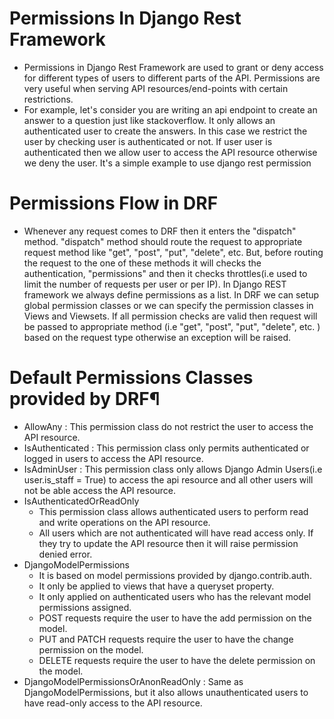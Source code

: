# Permissions In Django Rest Framework

- Permissions in Django Rest Framework are used to grant or deny access for different types of users to different parts of the API. Permissions are very useful when serving API resources/end-points with certain restrictions. 
-  For example, let's consider you are writing an api endpoint to create an answer to a question just like stackoverflow. It only allows an authenticated user to create the answers. In this case we restrict the user by checking user is authenticated or not. If user user is authenticated then we allow user to access the API resource otherwise we deny the user. It's a simple example to use django rest permission

# Permissions Flow in DRF
- Whenever any request comes to DRF then it enters the "dispatch" method. "dispatch" method should route the request to appropriate request method like "get", "post", "put", "delete", etc. But, before routing the request to the one of these methods it will checks the authentication, "permissions" and then it checks throttles(i.e used to limit the number of requests per user or per IP). In Django REST framework we always define permissions as a list. In DRF we can setup global permission classes or we can specify the permission classes in Views and Viewsets. If all permission checks are valid then request will be passed to appropriate method (i.e "get", "post", "put", "delete", etc. ) based on the request type otherwise an exception will be raised.

# Default Permissions Classes provided by DRF¶
- AllowAny : This permission class do not restrict the user to access the API resource.
- IsAuthenticated : This permission class only permits authenticated or logged in users to access the API resource.
- IsAdminUser : This permission class only allows Django Admin Users(i.e user.is_staff = True) to access the api resource and all other users will not be able access the API resource.
- IsAuthenticatedOrReadOnly
    - This permission class allows authenticated users to perform read and write operations on the API resource.
    - All users which are not authenticated will have read access only. If they try to update the API resource then it will raise permission denied error.
- DjangoModelPermissions
    - It is based on model permissions provided by django.contrib.auth.
    - It only be applied to views that have a queryset property.
    - It only applied on authenticated users who has the relevant model permissions assigned.
    - POST requests require the user to have the add permission on the model.
    - PUT and PATCH requests require the user to have the change permission on the model.
    - DELETE requests require the user to have the delete permission on the model.
- DjangoModelPermissionsOrAnonReadOnly : Same as DjangoModelPermissions, but it also allows unauthenticated users to have read-only access to the API resource.
